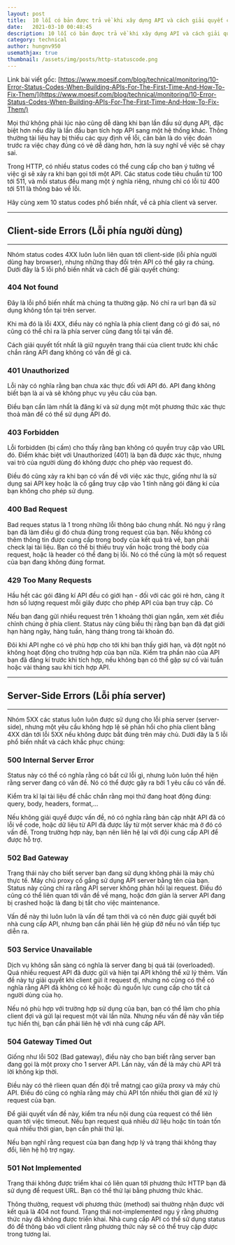 ```yaml
---
layout: post
title:  10 lỗi có bản được trả về khi xây dựng API và cách giải quyết chúng
date:   2021-03-10 00:48:45
description: 10 lỗi có bản được trả về khi xây dựng API và cách giải quyết chúng
category: technical
author: hungnv950
usemathjax: true
thumbnail: /assets/img/posts/http-statuscode.png
---
```


Link bài viết gốc:
[https://www.moesif.com/blog/technical/monitoring/10-Error-Status-Codes-When-Building-APIs-For-The-First-Time-And-How-To-Fix-Them/](https://www.moesif.com/blog/technical/monitoring/10-Error-Status-Codes-When-Building-APIs-For-The-First-Time-And-How-To-Fix-Them/)

Mọi thứ không phải lúc nào cũng dễ dàng khi bạn lần đầu sử dụng API, đặc biệt hơn nếu đây là lần đầu bạn tích hợp API sang một hệ thống khác. Thông thường tài liệu hay bị thiếu các quy định về lỗi, căn bản là do việc đoán trước ra việc chạy đúng có vẻ dễ dàng hơn, hơn là suy nghĩ về việc sẽ chạy sai.

Trong HTTP, có nhiều status codes có thể cung cấp cho bạn ý tưởng về việc gì sẽ xảy ra khi bạn gọi tới một API. Các status code tiêu chuẩn từ 100 tới 511, và mỗi status đều mang một ý nghĩa riêng, nhưng chỉ có lỗi từ 400 tới 511 là thông báo về lỗi.

Hãy cùng xem 10 status codes phổ biến nhất, về cả phía client và server.

---
## Client-side Errors (Lỗi phía người dùng)
---

Nhóm status codes 4XX luôn luôn liên quan tới client-side (lỗi phía người dùng hay browser), nhưng những thay đổi trên API có thể gây ra chúng. Dưới đây là 5 lỗi phổ biến nhất và cách để giải quyết chúng:

### 404 Not found

Đây là lỗi phổ biến nhất mà chúng ta thường gặp. Nó chỉ ra url bạn đã sử dụng không tồn tại trên server.

Khi mà đó là lỗi 4XX, điều này có nghĩa là phía client đang có gì đó sai, nó cũng có thể chỉ ra là phía server cũng đang tồi tại vấn đề.

Cách giải quyết tốt nhất là giữ nguyên trang thái của client trước khi chắc chắn răng API đang không có vấn đề gì cả.

### 401 Unauthorized

Lỗi này có nghĩa rằng bạn chưa xác thực đối với API đó. API đang không biết bạn là ai và sẽ không phục vụ yêu cầu của bạn.

Điều bạn cần làm nhất là đăng kí và sử dụng một một phương thức xác thực thoả mãn để có thể sử dụng API đó.
### 403 Forbidden

Lỗi forbidden (bị cấm) cho thấy rằng bạn không có quyền truy cập vào URL đó. Điểm khác biệt với Unauthorized (401) là bạn đã được xác thực, nhưng vai trò của người dùng đó không được cho phép vào request đó.

Điều đó cũng xảy ra khi bạn có vấn đề với việc xác thực, giống như là sử dụng sai API key hoặc là cố gắng truy cập vào 1 tính năng gói đăng kí của bạn không cho phép sử dụng.

### 400 Bad Request

Bad reques status là 1 trong những lỗi thông báo chung nhất. Nó ngụ ý rằng bạn đã làm điều gì đó chưa đúng trong request của bạn. Nếu không có thêm thông tin được cung cấp trong body của kết quả trả về, bạn phải check lại tài liệu. Bạn có thể bị thiếu truy vấn hoặc trong thẻ body của request, hoặc là header có thể đang bị lỗi. Nó có thể cũng là một số request của bạn đang không đúng format.

### 429 Too Many Requests

Hầu hết các gói đăng kí API đều có giới hạn - đối với các gói rẻ hơn, càng ít hơn số lượng request mỗi giây được cho phép API của bạn truy cập. Có

Nếu bạn đang gửi nhiều request trên 1 khoảng thời gian ngắn, xem xét điều chỉnh chúng ở phía client. Status này cũng biểu thị rằng bạn bạn đã đạt giới hạn hàng ngày, hàng tuần, hàng tháng trong tài khoản đó.

Đôi khi API nghe có vẻ phù hợp cho tới khi bạn thấy giới hạn, và đột ngột nó không hoạt động cho trường hợp của bạn nữa. Kiểm tra phần nào của API bạn đã đăng kí trước khi tích hợp, nếu không bạn có thể gặp sự cố vài tuần hoặc vài tháng sau khi tích hợp API.

---
## Server-Side Errors (Lỗi phía server)
---


Nhóm 5XX các status luôn luôn được sử dụng cho lỗi phía server (server-side), nhưng một yêu cầu không hợp lệ sẽ phản hồi cho phía client bằng 4XX dãn tới lỗi 5XX nếu không được bắt đúng trên máy chủ. Dưới đây là 5 lỗi phổ biến nhất và cách khắc phục chúng:

### 500 Internal Server Error

Status này có thể có nghĩa rằng có bất cứ lỗi gì, nhưng luôn luôn thể hiện rằng server đang có vấn đề.  Nó có thể được gây ra bởi 1 yêu cầu có vấn đề.

Kiểm tra kĩ lại tài liệu để chắc chắn rằng mọi thứ đang hoạt động đúng: query, body, headers, format,...

Nếu không giải quyể được vấn đề, nó có nghĩa rằng bản cập nhật API đã có lỗi về code, hoặc dữ liệu từ API đã được lấy từ một server khác mà ở đó có vấn đề. Trong trường hợp này, bạn nên liên hệ lại với đội cung cấp API để được hỗ trợ.

### 502 Bad Gateway

Trạng thái này cho biết server bạn đang sử dụng không phải là máy chủ thực tế. Máy chủ proxy cố gắng sử dụng API server bằng tên của bạn. Status này cũng chỉ ra rằng API server không phản hồi lại request. Điều đó cũng có thể liên quan tới vấn đề về mạng, hoặc đơn giản là server API đang bị crashed hoặc là đang bị tắt cho việc maintenance.

Vấn đề này thì luôn luôn là vấn đề tạm thời và có nên được giải quyết bởi nhà cung cấp API, nhưng bạn cần phải liên hệ giúp đỡ nếu nó vẫn tiếp tục diễn ra.

### 503 Service Unavailable

Dịch vụ không sẵn sàng có nghĩa là server đang bị quá tải (overloaded). Quá nhiều request API đã được gửi và hiện tại API không thể xử lý thêm. Vấn đề này tự giải quyết khi client gửi ít request đi, nhưng nó cũng có thể có nghĩa rằng API đã không có kể hoặc đủ nguồn lực cung cấp cho tất cả người dùng của họ.

Nếu nó phù hợp với trường hợp sử dụng của bạn, bạn có thể làm cho phía client đợi và gửi lại request một vài lần nữa. Nhưng nếu vấn đề này vẫn tiếp tục hiển thị, bạn cần phải liên hệ với nhà cung cấp API.

### 504 Gateway Timed Out

Giống như lỗi 502 (Bad gateway), điều này cho bạn biết rằng server bạn đang gọi là một proxy cho 1 server API. Lần này, vấn đề là máy chủ API trả lời không kịp thời.

Điều này có thê rlieen quan đến đội trễ matngj cao giữa proxy và máy chủ API. Điều đó cũng có nghĩa rằng máy chủ API tốn nhiều thời gian để xử lý request của bạn.

Để giải quyết vấn đề này, kiểm tra nếu nội dung của request có thể liên quan tới việc timeout. Nếu bạn request quá nhiều dữ liệu hoặc tín toán tốn quá nhiều thời gian, bạn cần phải thử lại.

Nếu bạn nghĩ rằng request của bạn đang hợp lý và trạng thái không thay đổi, liên hệ hộ trợ ngay.

### 501 Not Implemented

Trạng thái không được triểm khai có liên quan tới phương thức HTTP bạn đã sử dụng để request URL. Bạn có thể thử lại bằng phương thức khác.

Thông thường, request với phương thức (method) sai thường nhận được với kết quả là 404 not found. Trạng thái not-implemented ngụ ý rằng phương thức này đã không được triển khai. Nhà cung cấp API có thể sử dụng status đó để thông báo với client rằng phương thức này sẽ có thể truy cập được trong tương lai.
